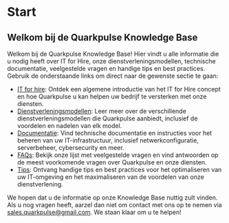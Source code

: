 # Start

## Welkom bij de Quarkpulse Knowledge Base

Welkom bij de Quarkpulse Knowledge Base! Hier vindt u alle informatie die u nodig heeft over IT for Hire, onze dienstverleningsmodellen, technische documentatie, veelgestelde vragen en handige tips en best practices. Gebruik de onderstaande links om direct naar de gewenste sectie te gaan:

- [IT for hire](it-for-hire): Ontdek een algemene introductie van het IT for Hire concept en hoe Quarkpulse u kan helpen uw bedrijf te versterken met onze diensten.
- [Dienstverleningsmodellen](dienstverleningsmodellen): Leer meer over de verschillende dienstverleningsmodellen die Quarkpulse aanbiedt, inclusief de voordelen en nadelen van elk model.
- [Documentatie](documentatie): Vind technische documentatie en instructies voor het beheren van uw IT-infrastructuur, inclusief netwerkconfiguratie, serverbeheer, cybersecurity en meer.
- [FAQs](faqs): Bekijk onze lijst met veelgestelde vragen en vind antwoorden op de meest voorkomende vragen over Quarkpulse en onze diensten.
- [Tips](tips): Ontvang handige tips en best practices voor het optimaliseren van uw IT-omgeving en het maximaliseren van de voordelen van onze dienstverlening.

We hopen dat u de informatie op onze Knowledge Base nuttig zult vinden. Als u nog vragen heeft, aarzel dan niet om contact met ons op te nemen via sales.quarkpulse@gmail.com. We staan ​​klaar om u te helpen!
